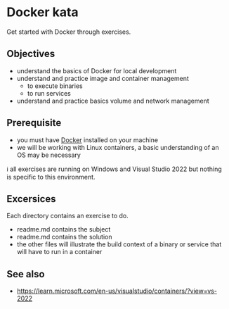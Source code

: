 # Docker kata

Get started with Docker through exercises.

## Objectives

- understand the basics of Docker for local development
- understand and practice image and container management
	- to execute binaries
	- to run services
- understand and practice basics volume and network management

## Prerequisite

- you must have [Docker](https://docs.docker.com/desktop/) installed on your machine
- we will be working with Linux containers, a basic understanding of an OS may be necessary

ℹ️ all exercises are running on Windows and Visual Studio 2022 but nothing is specific to this environment.

## Excersices

Each directory contains an exercise to do.
- readme.md contains the subject
- readme.md contains the solution
- the other files will illustrate the build context of a binary or service that will have to run in a container

## See also

- https://learn.microsoft.com/en-us/visualstudio/containers/?view=vs-2022
